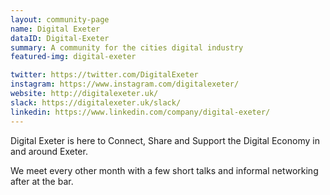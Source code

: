 ```yaml
---
layout: community-page
name: Digital Exeter
dataID: Digital-Exeter
summary: A community for the cities digital industry
featured-img: digital-exeter

twitter: https://twitter.com/DigitalExeter
instagram: https://www.instagram.com/digitalexeter/
website: http://digitalexeter.uk/
slack: https://digitalexeter.uk/slack/
linkedin: https://www.linkedin.com/company/digital-exeter/
---
```

Digital Exeter is here to Connect, Share and Support the Digital Economy in and around Exeter.

We meet every other month with a few short talks and informal networking after at the bar.
